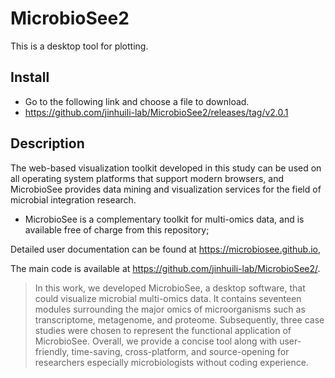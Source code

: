 # MicrobioSee2
This is a desktop tool for plotting.
## Install
- Go to the following link and choose a file to download.
- https://github.com/jinhuili-lab/MicrobioSee2/releases/tag/v2.0.1
## Description
The web-based visualization toolkit developed in this study can be used on all operating system platforms that support modern browsers, and MicrobioSee provides data mining and visualization services for the field of microbial integration research.

- MicrobioSee is a complementary toolkit for multi-omics data, and is available free of charge from this repository;

Detailed user documentation can be found at https://microbiosee.github.io,

The main code is available at https://github.com/jinhuili-lab/MicrobioSee2/.

>In this work, we developed MicrobioSee, a desktop software, that could visualize microbial multi-omics data. It contains seventeen modules surrounding the major omics of microorganisms such as transcriptome, metagenome, and proteome. Subsequently, three case studies were chosen to represent the functional application of MicrobioSee. Overall, we provide a concise tool along with user-friendly, time-saving, cross-platform, and source-opening for researchers especially microbiologists without coding experience.